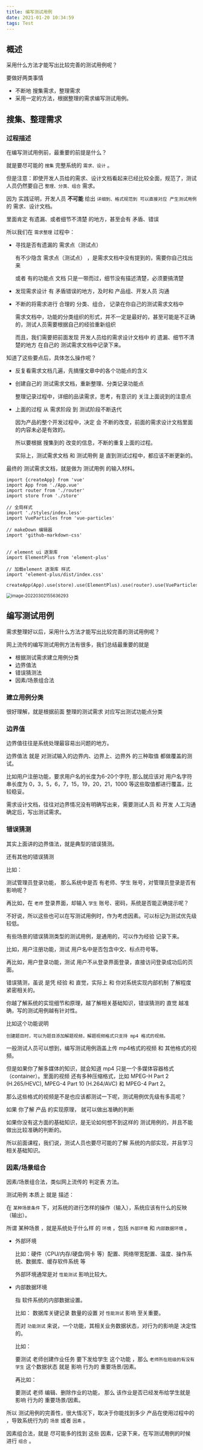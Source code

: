 ```yaml
---
title: 编写测试用例
date: 2021-01-20 10:34:59
tags: Test
---
```




## 概述

采用什么方法才能写出比较完善的测试用例呢？

要做好两类事情

- 不断地 搜集需求，整理需求
- 采用一定的方法，根据整理的需求编写测试用例。

## 搜集、整理需求

### 过程描述

在编写测试用例前，最重要的前提是什么？

就是要尽可能的 `搜集` 完整系统的 `需求、设计` 。

但是注意：即使开发人员给的需求、设计文档看起来已经比较全面，规范了，测试人员仍然要自己 `整理、分类、组合` 需求。

因为 实践证明，开发人员 **不可能** 给出 `详细到、格式规范到 可以直接对应 产生测试用例` 的 需求、设计文档。

里面肯定 有遗漏、或者细节不清楚 的地方，甚至会有 矛盾、错误

所以我们在 `需求整理` 过程中：

- 寻找是否有遗漏的 需求点（测试点）

  有不少隐含 需求点（测试点） ，是需求文档中没有提到的，需要你自己找出来

  或者 有的功能点 文档 只是一带而过，细节没有描述清楚，必须要搞清楚

- 发现需求设计 有 矛盾错误的地方，及时和 产品组、开发人员 沟通

- 不断的将需求进行 合理的 分类、组合， 记录在你自己的测试需求文档中

  需求文档中，功能的分类组织的形式，并不一定是最好的，甚至可能是不正确的，测试人员需要根据自己的经验重新组织

  而且，我们需要把前面发现 开发人员给的需求设计文档中 的 遗漏、细节不清楚的地方 在自己的 测试需求文档中记录下来。



知道了这些要点后，具体怎么操作呢？

- 反复看需求文档几遍，先搞懂文章中的各个功能点的含义

- 创建自己的 测试需求文档，重新整理、分类记录功能点

  整理记录过程中，详细的品读需求，思考，有意识的 关注上面说到的注意点

- 上面的过程 从 需求阶段 到 测试阶段不断迭代

  因为产品的整个开发过程中，决定 会 不断的改变，前面的需求设计文档里面的内容未必是有效的。

  所以要根据 搜集到的 改变的信息，不断的重复上面的过程。

  实际上，测试需求文档 和 测试用例 是 直到测试过程中，都应该不断更新的。

最终的 测试需求文档，就是做为 测试用例 的输入材料。

```vue
import {createApp} from 'vue'
import App from './App.vue'
import router from './router'
import store from './store'

// 全局样式
import './styles/index.less'
import VueParticles from 'vue-particles'

// makeDown 编辑器
import 'github-markdown-css'


// element ui 逐渐库
import ElementPlus from 'element-plus'

// 加载element 逐渐库 样式
import 'element-plus/dist/index.css'

createApp(App).use(store).use(ElementPlus).use(router).use(VueParticles).mount('#app')

```



<img referrer="no-referrer|origin|unsafe-url" src="https://gitee.com/JN-QQ/images/raw/master/md/image-20220302155636293.png" alt="image-20220302155636293" style="zoom:80%;" />



## 编写测试用例

需求整理好以后，采用什么方法才能写出比较完善的测试用例呢？

网上流传的编写测试用例方法有很多，我们总结最重要的就是

- 根据测试需求建立用例分类
- 边界值法
- 错误猜测法
- 因素/场景组合法

### 建立用例分类

很好理解，就是根据前面 整理的测试需求 对应写出测试功能点分类

### 边界值

边界值往往是系统处理最容易出问题的地方。

边界值法 就是 对测试输入的边界内、边界上、边界外 的三种取值 都做覆盖的测试。

比如用户注册功能，要求用户名的长度为6-20个字符, 那么就应该对 用户名字符串长度为 0，3，5，6，7，15，19，20，21，1000 等这些取值都进行覆盖，比较稳妥。

需求设计文档，往往对边界情况没有明确写出来，需要测试人员 和 开发 人工沟通确定后，写出测试需求。

### 错误猜测

其实上面讲的边界值法，就是典型的错误猜测。

还有其他的错误猜测

比如：

测试管理员登录功能， 那么系统中是否 有老师、学生 账号，对管理员登录是否有影响呢？

再比如，在 `老师` 登录界面，却输入 `学生` 账号、密码，系统是否能正确提示呢？

不好说，所以这些也可以在写测试用例时，作为考虑因素。可以标记为测试优先级 较低。



有些场景的错误猜测类型的测试用例，是通用的，可以作为经验 记录下来。

比如，用户注册功能，测试 用户名中是否包含中文、标点符号等。

再比如，用户登录功能，测试 用户不从登录界面登录，直接访问登录成功后的页面。



错误猜测，虽说 是凭 经验 和 直觉，实际上 和 你对系统实现内部机制 了解程度 紧密相关的。

你越了解系统的实现细节和原理，越了解相关基础知识，错误猜测的 直觉 越准确，写的测试用例越有针对性。

比如这个功能说明

```
创建题目时，可以为题目添加解题视频，解题视频格式只支持 mp4 格式的视频。
```

一般测试人员可以想到，编写测试用例涵盖上传 mp4格式的视频 和 其他格式的视频。

但是如果你了解多媒体的知识，就会知道 mp4 只是一个多媒体容器格式（container）。里面的视频 还有多种压缩格式，比如 MPEG-H Part 2 (H.265/HEVC), MPEG-4 Part 10 (H.264/AVC) 和 MPEG-4 Part 2。

那么这些格式的视频是不是也应该都测试一下呢，测试用例优先级有多高呢？

如果 你了解 产品 的实现原理， 就可以做出准确的判断

如果你没有这方面的基础知识，是无论如何想不到这样的 测试用例的，并且不能做出比较准确的判断的。

所以前面课程，我们说，测试人员也要尽可能的了解 系统的内部实现，并且学习相关基础知识。

### 因素/场景组合

因素/场景组合法，类似网上流传的 判定表 方法。

测试用例 本质上 就是 描述：

在 `某种场景条件` 下，对系统的进行怎样的操作（输入），系统应该有什么的反映（输出）。

所谓 某种场景 ，就是系统处于什么样 的 `环境` ，包括 `外部环境` 和 `内部数据环境` 。

- 外部环境

  比如：硬件（CPU/内存/硬盘/网卡 等）配置、网络带宽配置、温度、操作系统、数据库、缓存软件系统 等

  外部环境通常是对 `性能测试` 影响比较大。

- 内部数据环境

  指 软件系统的内部数据设置。

  比如： 数据库关键记录 数量的设置 对 `性能测试` 影响 至关重要。

  而对 `功能测试` 来说，一个功能，其相关业务数据状态，对行为的影响是 决定性的。

  比如：

  要测试 老师创建作业任务 要下发给学生 这个功能 ，那么 `老师所在班级的有没有学生` 这个数据状态 就是 影响 行为的 重要场景/因素。

  再比如：

  要测试 老师 编辑、删除作业的功能， 那么 该作业是否已经发布给学生就是 影响 行为的 重要场景/因素。

所以 测试用例的完善性，很大情况下，取决于你能找到多少 产品在使用过程中的 ，导致系统行为的 `场景` 或者 `因素` 。

因素组合法，就是 尽可能多的找到 这些 因素，记录下来，在写测试用例的时候 进行 `组合` 。